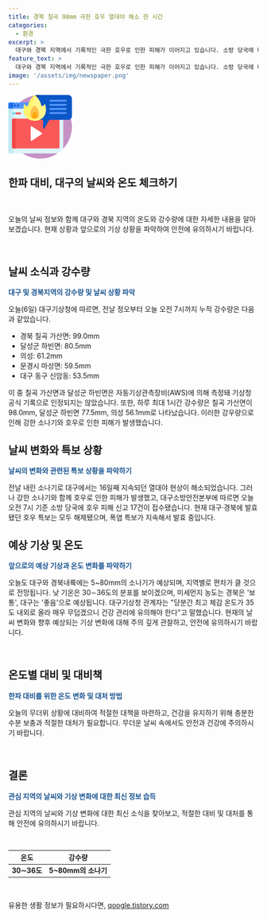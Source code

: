 ```yaml
---
title: 경북 칠곡 98mm 극한 호우 열대야 해소 한 시간
categories:
  - 환경
excerpt: >
  대구와 경북 지역에서 기록적인 극한 호우로 인한 피해가 이어지고 있습니다. 소방 당국에 따르면 17건의 호우 피해 신고가 접수되었으며, 폭염 특보가 아직 지속 중입니다. 낮 기온은 30∼36도로 예상되며, 미세먼지 농도는 경북은 보통, 대구는 좋음으로 예상됩니다. 대구기상청은 건강 관리에 유의할 것을 당부했습니다.
feature_text: >
  대구와 경북 지역에서 기록적인 극한 호우로 인한 피해가 이어지고 있습니다. 소방 당국에 따르면 17건의 호우 피해 신고가 접수되었으며, 폭염 특보가 아직 지속 중입니다. 낮 기온은 30∼36도로 예상되며, 미세먼지 농도는 경북은 보통, 대구는 좋음으로 예상됩니다. 대구기상청은 건강 관리에 유의할 것을 당부했습니다.
image: '/assets/img/newspaper.png'
---
```


<p><img src="/assets/img/news.png" alt="rentncar 속보" /></p>

<h2>한파 대비, 대구의 날씨와 온도 체크하기</h2>

<p data-ke-size="size16">&nbsp;</p>

<p>오늘의 날씨 정보와 함께 대구와 경북 지역의 온도와 강수량에 대한 자세한 내용을 알아보겠습니다. 현재 상황과 앞으로의 기상 상황을 파악하여 안전에 유의하시기 바랍니다.</p>

<p data-ke-size="size16">&nbsp;</p>

<h2>날씨 소식과 강수량</h2>

<p><b><span style="color: #1a5490;">대구 및 경북지역의 강수량 및 날씨 상황 파악</span></b></p>

<p>오늘(6일) 대구기상청에 따르면, 전날 정오부터 오늘 오전 7시까지 누적 강수량은 다음과 같았습니다.</p>

<ul>
    <li>경북 칠곡 가산면: 99.0mm</li>
    <li>달성군 하빈면: 80.5mm</li>
    <li>의성: 61.2mm</li>
    <li>문경시 마성면: 59.5mm</li>
    <li>대구 동구 신암동: 53.5mm</li>
</ul>

<p>이 중 칠곡 가산면과 달성군 하빈면은 자동기상관측장비(AWS)에 의해 측정돼 기상청 공식 기록으로 인정되지는 않았습니다. 또한, 하루 최대 1시간 강수량은 칠곡 가산면이 98.0mm, 달성군 하빈면 77.5mm, 의성 56.1mm로 나타났습니다. 이러한 강우량으로 인해 강한 소나기와 호우로 인한 피해가 발생했습니다.</p>

<h2>날씨 변화와 특보 상황</h2>

<p><b><span style="color: #1a5490;">날씨의 변화와 관련된 특보 상황을 파악하기</span></b></p>

<p>전날 내린 소나기로 대구에서는 16일째 지속되던 열대야 현상이 해소되었습니다. 그러나 강한 소나기와 함께 호우로 인한 피해가 발생했고, 대구소방안전본부에 따르면 오늘 오전 7시 기준 소방 당국에 호우 피해 신고 17건이 접수됐습니다. 현재 대구·경북에 발효됐던 호우 특보는 모두 해제됐으며, 폭염 특보가 지속해서 발효 중입니다.</p>

<h2>예상 기상 및 온도</h2>

<p><b><span style="color: #1a5490;">앞으로의 예상 기상과 온도 변화를 파악하기</span></b></p>

<p>오늘도 대구와 경북내륙에는 5~80mm의 소나기가 예상되며, 지역별로 편차가 클 것으로 전망됩니다. 낮 기온은 30∼36도의 분포를 보이겠으며, 미세먼지 농도는 경북은 '보통', 대구는 '좋음'으로 예상됩니다. 대구기상청 관계자는 "당분간 최고 체감 온도가 35도 내외로 올라 매우 무덥겠으니 건강 관리에 유의해야 한다"고 말했습니다. 현재의 날씨 변화와 향후 예상되는 기상 변화에 대해 주의 깊게 관찰하고, 안전에 유의하시기 바랍니다.</p>

<p data-ke-size="size16">&nbsp;</p>

<h2>온도별 대비 및 대비책</h2>

<p><b><span style="color: #1a5490;">한파 대비를 위한 온도 변화 및 대처 방법</span></b></p>

<p>오늘의 무더위 상황에 대비하여 적절한 대책을 마련하고, 건강을 유지하기 위해 충분한 수분 보충과 적절한 대처가 필요합니다. 무더운 날씨 속에서도 안전과 건강에 주의하시기 바랍니다.</p>

<p data-ke-size="size16">&nbsp;</p>

<h2>결론</h2>

<p><b><span style="color: #1a5490;">관심 지역의 날씨와 기상 변화에 대한 최신 정보 습득</span></b></p>

<p>관심 지역의 날씨와 기상 변화에 대한 최신 소식을 찾아보고, 적절한 대비 및 대처를 통해 안전에 유의하시기 바랍니다.</p>

<p data-ke-size="size16">&nbsp;</p>

<table>
    <thead>
        <tr>
            <th style="text-align: center; height: 17px;"><b>온도</b></th>
            <th style="text-align: center; height: 17px;"><b>강수량</b></th>
        </tr>
    </thead>
    <tbody>
        <tr>
            <td style="text-align: center; height: 17px;"><b>30∼36도</b></td>
            <td style="text-align: center; height: 17px;"><b>5~80mm의 소나기</b></td>
        </tr>
    </tbody>
</table>

<p data-ke-size="size16">&nbsp;</p>
유용한 생활 정보가 필요하시다면, <a href="https://qoogle.tistory.com" rel="dofollow">qoogle.tistory.com</a>


